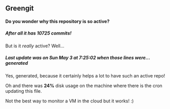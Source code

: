 ## Greengit

#### Do you wonder why this repository is so active?

##### After all it has 10725 commits!

But is it *really* active? Well...

##### Last update was on Sun May 3 at 7:25:02 when those lines were... generated

Yes, generated, because it certainly helps a lot to have such an active repo!

Oh and there was **24%** disk usage on the machine
where there is the cron updating this file.

Not the best way to monitor a VM in the cloud but it works! :)
